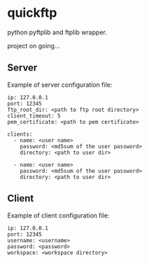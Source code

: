 # quickftp
python pyftplib and ftplib wrapper.

project on going...

## Server
Example of server configuration file:
```
ip: 127.0.0.1
port: 12345
ftp_root_dir: <path to ftp root directory>
client_timeout: 5
pem_certificate: <path to pem certificate>

clients:
  - name: <user name>
    password: <md5sum of the user password>
    directory: <path to user dir>

  - name: <user name>
    password: <md5sum of the user password>
    directory: <path to user dir>
```


## Client
Example of client configuration file:
 ```
ip: 127.0.0.1
port: 12345
username: <username>
password: <password>
workspace: <workspace directory> 
```

